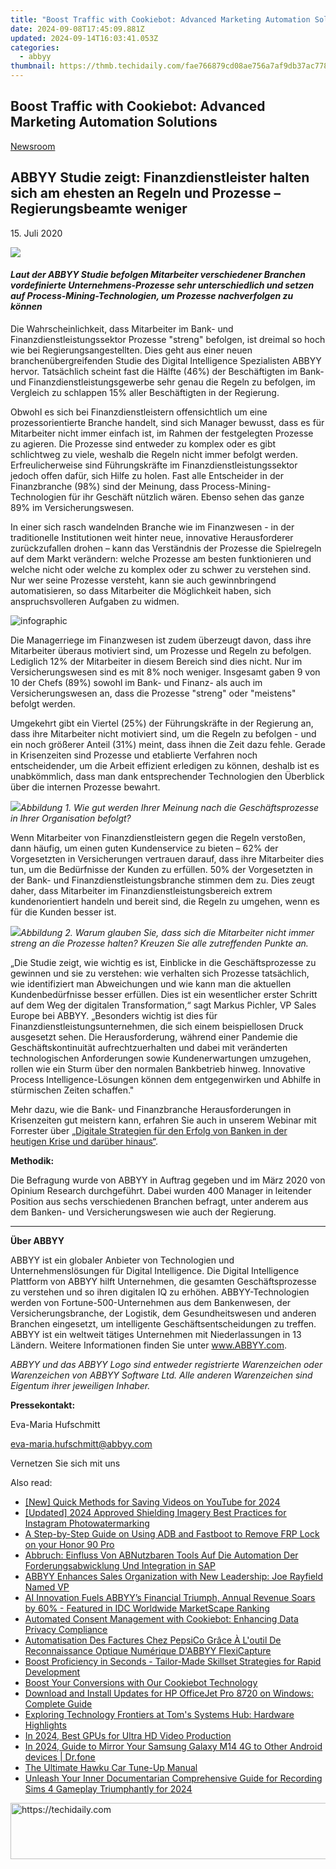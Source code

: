 ```yaml
---
title: "Boost Traffic with Cookiebot: Advanced Marketing Automation Solutions"
date: 2024-09-08T17:45:09.881Z
updated: 2024-09-14T16:03:41.053Z
categories:
  - abbyy
thumbnail: https://thmb.techidaily.com/fae766879cd08ae756a7af9db37ac778f5fbfa89e057843b1343689c4f471473.jpg
---
```


## Boost Traffic with Cookiebot: Advanced Marketing Automation Solutions

[Newsroom](https://tools.techidaily.com/abbyy/products/)

## ABBYY Studie zeigt: Finanzdienstleister halten sich am ehesten an Regeln und Prozesse – Regierungsbeamte weniger

15\. Juli 2020

![](https://content.abbyy.com/-/media/project/abbyy/abbyy/branchtemplates/shutterstock_1272462163_1296-x-729.jpg?h=729&iar=0&w=1296)

#### _Laut der ABBYY Studie befolgen Mitarbeiter verschiedener Branchen vordefinierte Unternehmens-Prozesse sehr unterschiedlich und setzen auf Process-Mining-Technologien, um Prozesse nachverfolgen zu können_

Die Wahrscheinlichkeit, dass Mitarbeiter im Bank- und Finanzdienstleistungssektor Prozesse "streng" befolgen, ist dreimal so hoch wie bei Regierungsangestellten. Dies geht aus einer neuen branchenübergreifenden Studie des Digital Intelligence Spezialisten ABBYY hervor. Tatsächlich scheint fast die Hälfte (46%) der Beschäftigten im Bank- und Finanzdienstleistungsgewerbe sehr genau die Regeln zu befolgen, im Vergleich zu schlappen 15% aller Beschäftigten in der Regierung.

Obwohl es sich bei Finanzdienstleistern offensichtlich um eine prozessorientierte Branche handelt, sind sich Manager bewusst, dass es für Mitarbeiter nicht immer einfach ist, im Rahmen der festgelegten Prozesse zu agieren. Die Prozesse sind entweder zu komplex oder es gibt schlichtweg zu viele, weshalb die Regeln nicht immer befolgt werden. Erfreulicherweise sind Führungskräfte im Finanzdienstleistungssektor jedoch offen dafür, sich Hilfe zu holen. Fast alle Entscheider in der Finanzbranche (98%) sind der Meinung, dass Process-Mining-Technologien für ihr Geschäft nützlich wären. Ebenso sehen das ganze 89% im Versicherungswesen.

In einer sich rasch wandelnden Branche wie im Finanzwesen - in der traditionelle Institutionen weit hinter neue, innovative Herausforderer zurückzufallen drohen – kann das Verständnis der Prozesse die Spielregeln auf dem Markt verändern: welche Prozesse am besten funktionieren und welche nicht oder welche zu komplex oder zu schwer zu verstehen sind. Nur wer seine Prozesse versteht, kann sie auch gewinnbringend automatisieren, so dass Mitarbeiter die Möglichkeit haben, sich anspruchsvolleren Aufgaben zu widmen.

![infographic](https://static1.abbyy.com/abbyycommedia/29022/11982_infographics_process-mining_abbyy-survey_ger_300dpi.jpg)

  
Die Managerriege im Finanzwesen ist zudem überzeugt davon, dass ihre Mitarbeiter überaus motiviert sind, um Prozesse und Regeln zu befolgen. Lediglich 12% der Mitarbeiter in diesem Bereich sind dies nicht. Nur im Versicherungswesen sind es mit 8% noch weniger. Insgesamt gaben 9 von 10 der Chefs (89%) sowohl im Bank- und Finanz- als auch im Versicherungswesen an, dass die Prozesse "streng" oder "meistens" befolgt werden.

Umgekehrt gibt ein Viertel (25%) der Führungskräfte in der Regierung an, dass ihre Mitarbeiter nicht motiviert sind, um die Regeln zu befolgen - und ein noch größerer Anteil (31%) meint, dass ihnen die Zeit dazu fehle. Gerade in Krisenzeiten sind Prozesse und etablierte Verfahren noch entscheidender, um die Arbeit effizient erledigen zu können, deshalb ist es unabkömmlich, dass man dank entsprechender Technologien den Überblick über die internen Prozesse bewahrt.

_![](https://static1.abbyy.com/abbyycommedia/29014/pr-1407-table-1-de.png)Abbildung 1\. Wie gut werden Ihrer Meinung nach die Geschäftsprozesse in Ihrer Organisation befolgt?_

  
Wenn Mitarbeiter von Finanzdienstleistern gegen die Regeln verstoßen, dann häufig, um einen guten Kundenservice zu bieten – 62% der Vorgesetzten in Versicherungen vertrauen darauf, dass ihre Mitarbeiter dies tun, um die Bedürfnisse der Kunden zu erfüllen. 50% der Vorgesetzten in der Bank- und Finanzdienstleistungsbranche stimmen dem zu. Dies zeugt daher, dass Mitarbeiter im Finanzdienstleistungsbereich extrem kundenorientiert handeln und bereit sind, die Regeln zu umgehen, wenn es für die Kunden besser ist.

_![](https://static1.abbyy.com/abbyycommedia/29015/pr-1407-table-2-de.png)Abbildung 2\. Warum glauben Sie, dass sich die Mitarbeiter nicht immer streng an die Prozesse halten? Kreuzen Sie alle zutreffenden Punkte an._

  
„Die Studie zeigt, wie wichtig es ist, Einblicke in die Geschäftsprozesse zu gewinnen und sie zu verstehen: wie verhalten sich Prozesse tatsächlich, wie identifiziert man Abweichungen und wie kann man die aktuellen Kundenbedürfnisse besser erfüllen. Dies ist ein wesentlicher erster Schritt auf dem Weg der digitalen Transformation,“ sagt Markus Pichler, VP Sales Europe bei ABBYY. „Besonders wichtig ist dies für Finanzdienstleistungsunternehmen, die sich einem beispiellosen Druck ausgesetzt sehen. Die Herausforderung, während einer Pandemie die Geschäftskontinuität aufrechtzuerhalten und dabei mit veränderten technologischen Anforderungen sowie Kundenerwartungen umzugehen, rollen wie ein Sturm über den normalen Bankbetrieb hinweg. Innovative Process Intelligence-Lösungen können dem entgegenwirken und Abhilfe in stürmischen Zeiten schaffen." 

  
Mehr dazu, wie die Bank- und Finanzbranche Herausforderungen in Krisenzeiten gut meistern kann, erfahren Sie auch in unserem Webinar mit Forrester über [„Digitale Strategien für den Erfolg von Banken in der heutigen Krise und darüber hinaus“](https://tools.techidaily.com/abbyy/products/).

**Methodik:**

Die Befragung wurde von ABBYY in Auftrag gegeben und im März 2020 von Opinium Research durchgeführt. Dabei wurden 400 Manager in leitender Position aus sechs verschiedenen Branchen befragt, unter anderem aus dem Banken- und Versicherungswesen wie auch der Regierung.

---

  
**Über ABBYY**

ABBYY ist ein globaler Anbieter von Technologien und Unternehmenslösungen für Digital Intelligence. Die Digital Intelligence Plattform von ABBYY hilft Unternehmen, die gesamten Geschäftsprozesse zu verstehen und so ihren digitalen IQ zu erhöhen. ABBYY-Technologien werden von Fortune-500-Unternehmen aus dem Bankenwesen, der Versicherungsbranche, der Logistik, dem Gesundheitswesen und anderen Branchen eingesetzt, um intelligente Geschäftsentscheidungen zu treffen. ABBYY ist ein weltweit tätiges Unternehmen mit Niederlassungen in 13 Ländern. Weitere Informationen finden Sie unter www.ABBYY.com.

_ABBYY und das ABBYY Logo sind entweder registrierte Warenzeichen oder Warenzeichen von ABBYY Software Ltd. Alle anderen Warenzeichen sind Eigentum ihrer jeweiligen Inhaber._

  
**Pressekontakt:** 

Eva-Maria Hufschmitt

[eva-maria.hufschmitt@abbyy.com](https://tools.techidaily.com/abbyy/products/)

Vernetzen Sie sich mit uns

<ins class="adsbygoogle"
     style="display:block"
     data-ad-format="autorelaxed"
     data-ad-client="ca-pub-7571918770474297"
     data-ad-slot="1223367746"></ins>

<ins class="adsbygoogle"
     style="display:block"
     data-ad-client="ca-pub-7571918770474297"
     data-ad-slot="8358498916"
     data-ad-format="auto"
     data-full-width-responsive="true"></ins>

<span class="atpl-alsoreadstyle">Also read:</span>
<div><ul>
<li><a href="https://video-screen-grab.techidaily.com/new-quick-methods-for-saving-videos-on-youtube-for-2024/"><u>[New] Quick Methods for Saving Videos on YouTube for 2024</u></a></li>
<li><a href="https://instagram-video-recordings.techidaily.com/updated-2024-approved-shielding-imagery-best-practices-for-instagram-photowatermarking/"><u>[Updated] 2024 Approved Shielding Imagery Best Practices for Instagram Photowatermarking</u></a></li>
<li><a href="https://bypass-frp.techidaily.com/a-step-by-step-guide-on-using-adb-and-fastboot-to-remove-frp-lock-on-your-honor-90-pro-by-drfone-android/"><u>A Step-by-Step Guide on Using ADB and Fastboot to Remove FRP Lock on your Honor 90 Pro</u></a></li>
<li><a href="https://solve-hot.techidaily.com/abbruch-einfluss-von-abnutzbaren-tools-auf-die-automation-der-forderungsabwicklung-und-integration-in-sap/"><u>Abbruch: Einfluss Von ABNutzbaren Tools Auf Die Automation Der Forderungsabwicklung Und Integration in SAP</u></a></li>
<li><a href="https://solve-hot.techidaily.com/abbyy-enhances-sales-organization-with-new-leadership-joe-rayfield-named-vp/"><u>ABBYY Enhances Sales Organization with New Leadership: Joe Rayfield Named VP</u></a></li>
<li><a href="https://solve-hot.techidaily.com/ai-innovation-fuels-abbyys-financial-triumph-annual-revenue-soars-by-60-featured-in-idc-worldwide-marketscape-ranking/"><u>AI Innovation Fuels ABBYY’s Financial Triumph, Annual Revenue Soars by 60% - Featured in IDC Worldwide MarketScape Ranking</u></a></li>
<li><a href="https://solve-hot.techidaily.com/automated-consent-management-with-cookiebot-enhancing-data-privacy-compliance/"><u>Automated Consent Management with Cookiebot: Enhancing Data Privacy Compliance</u></a></li>
<li><a href="https://solve-hot.techidaily.com/automatisation-des-factures-chez-pepsico-grace-a-loutil-de-reconnaissance-optique-numerique-dabbyy-flexicapture/"><u>Automatisation Des Factures Chez PepsiCo Grâce À L'outil De Reconnaissance Optique Numérique D'ABBYY FlexiCapture</u></a></li>
<li><a href="https://solve-hot.techidaily.com/boost-proficiency-in-seconds-tailor-made-skillset-strategies-for-rapid-development/"><u>Boost Proficiency in Seconds - Tailor-Made Skillset Strategies for Rapid Development</u></a></li>
<li><a href="https://solve-hot.techidaily.com/boost-your-conversions-with-our-cookiebot-technology/"><u>Boost Your Conversions with Our Cookiebot Technology</u></a></li>
<li><a href="https://hardware-help.techidaily.com/download-and-install-updates-for-hp-officejet-pro-8720-on-windows-complete-guide/"><u>Download and Install Updates for HP OfficeJet Pro 8720 on Windows: Complete Guide</u></a></li>
<li><a href="https://android-pokemon-go.techidaily.com/exploring-technology-frontiers-at-toms-systems-hub-hardware-highlights/"><u>Exploring Technology Frontiers at Tom's Systems Hub: Hardware Highlights</u></a></li>
<li><a href="https://fox-helps.techidaily.com/in-2024-best-gpus-for-ultra-hd-video-production/"><u>In 2024, Best GPUs for Ultra HD Video Production</u></a></li>
<li><a href="https://screen-mirror.techidaily.com/in-2024-guide-to-mirror-your-samsung-galaxy-m14-4g-to-other-android-devices-drfone-by-drfone-android/"><u>In 2024, Guide to Mirror Your Samsung Galaxy M14 4G to Other Android devices | Dr.fone</u></a></li>
<li><a href="https://driver-install.techidaily.com/the-ultimate-hawku-car-tune-up-manual/"><u>The Ultimate Hawku Car Tune-Up Manual</u></a></li>
<li><a href="https://screen-capture.techidaily.com/unleash-your-inner-documentarian-comprehensive-guide-for-recording-sims-4-gameplay-triumphantly-for-2024/"><u>Unleash Your Inner Documentarian Comprehensive Guide for Recording Sims 4 Gameplay Triumphantly for 2024</u></a></li>
</ul></div>

<!-- affiliate ads begin -->
<a href="https://unicoeye.pxf.io/c/5597632/2134494/18498" target="_top" id="2134494">
  <img src="//a.impactradius-go.com/display-ad/18498-2134494" border="0" alt="https://techidaily.com" width="721" height="90"/>
</a>
<img height="0" width="0" src="https://unicoeye.pxf.io/i/5597632/2134494/18498" style="position:absolute;visibility:hidden;" border="0" />
<!-- affiliate ads end -->

